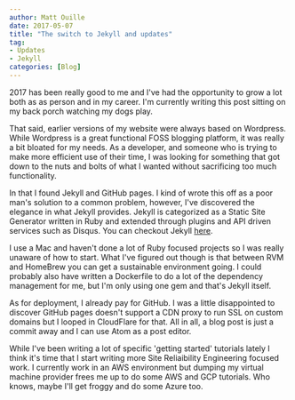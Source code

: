 ```yaml
---
author: Matt Ouille
date: 2017-05-07
title: "The switch to Jekyll and updates"
tag:
- Updates
- Jekyll
categories: [Blog]
---
```


2017 has been really good to me and I've had the opportunity to grow a lot both
as as person and in my career. I'm currently writing this post sitting on my
back porch watching my dogs play.

That said, earlier versions of my website were always based on Wordpress. While
Wordpress is a great functional FOSS blogging platform, it was really a bit
bloated for my needs. As a developer, and someone who is trying to make more
efficient use of their time, I was looking for something that got down to the
nuts and bolts of what I wanted without sacrificing too much functionality.

In that I found Jekyll and GitHub pages. I kind of wrote this off as a poor
man's solution to a common problem, however, I've discovered the elegance in
what Jekyll provides. Jekyll is categorized as a Static Site Generator written in
Ruby and extended through plugins and API driven services such as Disqus. You
can checkout Jekyll [here](https://jekyllrb.com/).

I use a Mac and haven't done a lot of Ruby focused projects so I was really
unaware of how to start. What I've figured out though is that between RVM and
HomeBrew you can get a sustainable environment going. I could probably also have
written a Dockerfile to do a lot of the dependency management for me, but I'm
only using one gem and that's Jekyll itself.

As for deployment, I already pay for GitHub. I was a little disappointed to
discover GitHub pages doesn't support a CDN proxy to run SSL on custom domains
but I looped in CloudFlare for that. All in all, a blog post is just a commit
away and I can use Atom as a post editor.

While I've been writing a lot of specific 'getting started' tutorials lately
I think it's time that I start writing more Site Reliaibility Engineering focused
work. I currently work in an AWS environment but dumping my virtual machine
provider frees me up to do some AWS and GCP tutorials. Who knows, maybe I'll get
froggy and do some Azure too.
